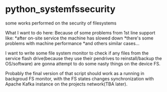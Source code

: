 # python_systemfssecurity
some works performed on the security of filesystems

What I want to do here:
Because of some problems from 1st line support like:
*after on-site service the machine has slowed down
*there's some problems with machine performance
*and others similar cases...

I want to write some file system monitor to check if any files from the service flash drive(because they use their pendrives to reinstall/backup the OS/software) are gonna attempt to do some nasty things on the device FS.

Probably the final version of that script should work as a running in backgroud FS monitor, with the FS states changes synchronization with Apache Kafka instance on the projects network(TBA later).

